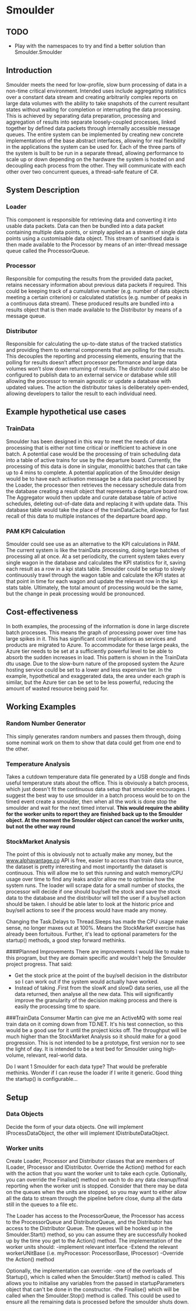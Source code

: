 # Smoulder

## TODO
- Play with the namespaces to try and find a better solution than Smoulder.Smoulder

## Introduction
Smoulder meets the need for low-profile, slow burn processing of data in a non-time critical environment. Intended uses include aggregating statistics over a constant data stream and creating arbitrarily complex reports on large data volumes with the ability to take snapshots of the current resultant states without waiting for completion or interrupting the data processing. This is achieved by separating data preparation, processing and aggregation of results into separate loosely-coupled processes, linked together by defined data packets through internally accessible message queues.
The entire system can be implemented by creating new concrete implementations of the base abstract interfaces, allowing for real flexibility in the applications the system can be used for. Each of the three parts of the system is built to be run in a separate thread, allowing performance to scale up or down depending on the hardware the system is hosted on and decoupling each process from the other. They will communicate with each other over two concurrent queues, a thread-safe feature of C#.
## System Description
### Loader
This component is responsible for retrieving data and converting it into usable data packets. Data can then be bundled into a data packet containing multiple data points, or simply applied as a stream of single data points using a customisable data object. This stream of sanitised data is then made available to the Processor by means of an inter-thread message queue called the ProcessorQueue.
### Processor
Responsible for computing the results from the provided data packet, retains necessary information about previous data packets if required. This could be keeping track of a cumulative number (e.g. number of data objects meeting a certain criterion) or calculated statistics (e.g. number of peaks in a continuous data stream).
These produced results are bundled into a results object that is then made available to the Distributor by means of a message queue.
### Distributor
Responsible for calculating the up-to-date status of the tracked statistics and providing them to external components that are polling for the results. This decouples the reporting and processing elements, ensuring that the polling for results doesn’t affect processor performance and large data volumes won’t slow down returning of results. The distributor could also be configured to publish data to an external service or database while still allowing the processor to remain agnostic or update a database with updated values. The action the distributor takes is deliberately open-ended, allowing developers to tailor the result to each individual need.
## Example hypothetical use cases
### TrainData
Smoulder has been designed in this way to meet the needs of data processing that is either not time critical or inefficient to achieve in one batch. A potential case would be the processing of train scheduling data into a table of active trains for use by the departure board. Currently, the processing of this data is done in singular, monolithic batches that can take up to 4 mins to complete. A potential application of the Smoulder design would be to have each activation message be a data packet processed by the Loader, the processor then retrieves the necessary schedule data from the database creating a result object that represents a departure board row. The Aggregator would then update and curate database table of active schedules, deleting out-of-date data and replacing it with update data. This database table would take the place of the trainDataCache, allowing for fast recall of this data to multiple instances of the departure board app.
### PAM KPI Calculation
Smoulder could see use as an alternative to the KPI calculations in PAM. The current system is like the trainData processing, doing large batches of processing all at once. At a set periodicity, the current system takes every single wagon in the database and calculates the KPI statistics for it, saving each result as a row in a kpi stats table. Smoulder could be setup to slowly continuously trawl through the wagon table and calculate the KPI states at that point in time for each wagon and update the relevant row in the kpi stats table. Ultimately, the total amount of processing would be the same, but the change in peak processing would be pronounced.
## Cost-effectiveness
In both examples, the processing of the information is done in large discrete batch processes. This means the graph of processing power over time has large spikes in it. This has significant cost implications as services and products are migrated to Azure. To accommodate for these large peaks, the Azure tier needs to be set at a sufficiently powerful level to be able to absorb the sudden increases in load. This pattern is shown in the TrainData dtu usage. Due to the slow-burn nature of the proposed system the Azure hosting service could be set to a lower and less expensive tier. In the example, hypothetical and exaggerated data, the area under each graph is similar, but the Azure tier can be set to be less powerful, reducing the amount of wasted resource being paid for.

## Working Examples
### Random Number Generator
This simply generates random numbers and passes them through, doing some nominal work on them to show that data could get from one end to the other.

### Temperature Analysis
Takes a cutdown temperature data file generated by a USB dongle and finds useful temperature stats about the office. This is obviously a batch process, which just doesn't fit the continuous data setup that smoulder encourages. I suggest the best way to use smoulder in a batch process would be to on the timed event create a smoulder, then when all the work is done stop the smoulder and wait for the next timed interval. **This would require the ability for the worker units to report they are finished back up to the Smoulder object. At the moment the Smoulder object can cancel the worker units, but not the other way round**

### StockMarket Analysis
The point of this is obviously not to actually make any money, but the www.alphavantage.co API is free, easier to access than train data source, the dataset is pretty interesting and most importantly the dataset is continuous. This will allow me to set this running and watch memory/CPU usage over time to find any leaks and/or allow me to optimise how the system runs. The loader will scrape data for a small number of stocks, the processor will decide if one should buy/sell the stock and save the stock data to the database and the distributor will tell the user if a buy/sell action should be taken. I should be able later to look at the historic price and buy/sell actions to see if the process would have made any money.

Changing the Task.Delays to Thread.Sleeps has made the CPU usage make sense, no longer maxes out at 100%. Means the StockMarket exercise has already been fortuitous. Further, it's lead to optional parameters for the startup() methods, a good step forward methinks.

####Planned Improvements
There are improvements I would like to make to this program, but they are domain specific and wouldn't help the Smoulder project progress. That said:
- Get the stock price at the point of the buy/sell decision in the distributor so I can work out if the system would actually have worked.
- Instead of taking .First from the slowK and slowD data series, use all the data returned, then analyse all the new data. This will significantly improve the granularity of the decision making process and there is easily the processing time to spare.

###TrainData Consumer
Martin can give me an ActiveMQ with some real train data on it coming down from TD.NET. It's his test connection, so this would be a good use for it until the project kicks off. The throughput will be much higher than the StockMarket Analysis so it should make for a good progression. This is not intended to be a prototype, first version nor to see the light of day. It is intended to be a test bed for Smoulder using high-volume, relevant, real-world data.

Do I want 1 Smoulder for each data type? That would be preferable methinks. Wonder if I can reuse the loader if I write it generic. Good thing the startup() is configurable...

## Setup
### Data Objects
Decide the form of your data objects. One will implement IProcessDataObject, the other will implement IDistributeDataObject.

### Worker units
Create Loader, Processor and Distributor classes that are members of ILoader, IProcessor and IDistributor. Override the Action() method for each with the action that you want the worker unit to take each cycle. Optionally, you can override the Finalise() method on each to do any data cleanup/final reporting when the worker unit is stopped. Consider that there may be data on the queues when the units are stopped, so you may want to either allow all the data to stream through the pipeline before close, dump all the data still in the queues to a file etc.

The Loader has access to the ProcessorQueue, the Processor has access to the ProcessorQueue and DistributorQueue, and the Distributor has access to the Distributor Queue. The queues will be hooked up in the Smoulder.Start() method, so you can assume they are successfully hooked up by the time you get to the Action() method.
The implementation of the worker units should:
-implement relevant interface
-Extend the relevant workerUNitBase (i.e. myProcessor: ProcessorBase, IProcessor)
-Override the Action() method

Optionally, the implementation can override:
-one of the overloads of Startup(), which is called when the Smoulder.Start() method is called. This allows you to initialise any variables from the passed in startupParameters object that can't be done in the constructor.
-the Finalise() which will be called when the Smoulder.Stop() method is called. This could be used to ensure all the remaining data is processed before the smoulder shuts down.